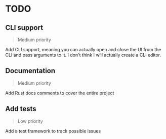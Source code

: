# TODO

## CLI support
> Medium priority

Add CLI support, meaning you can actually open and close the UI from the CLI and pass arguments to it.
I don't think I will actually create a CLI editor.

## Documentation
> Medium priority

Add Rust docs comments to cover the entire project

## Add tests
> Low  priority

Add a test framework to track possible issues
